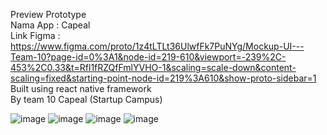 Preview Prototype
<br>
Nama App : Capeal
<br>
Link Figma : https://www.figma.com/proto/1z4tLTLt36UlwfFk7PuNYg/Mockup-UI---Team-10?page-id=0%3A1&node-id=219-610&viewport=-239%2C-453%2C0.33&t=Rfl1fRZQfFmlYVHO-1&scaling=scale-down&content-scaling=fixed&starting-point-node-id=219%3A610&show-proto-sidebar=1
<br>
Built using react native framework
<br>
By team 10 Capeal (Startup Campus)

![image](https://github.com/user-attachments/assets/63226115-02e0-4007-9fe0-0bd8251147c6)
![image](https://github.com/user-attachments/assets/79d4da0d-e275-4096-92ba-9e9360bd386e)
![image](https://github.com/user-attachments/assets/5e9f8665-ddfe-4aa9-95d1-68fc897f6423)
![image](https://github.com/user-attachments/assets/7c54f88d-4925-4547-beb0-553ba59bd649)

